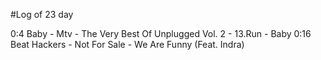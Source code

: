 #Log of 23 day

0:4 Baby - Mtv - The Very Best Of Unplugged Vol. 2 - 13.Run - Baby
0:16 Beat Hackers - Not For Sale - We Are Funny (Feat. Indra)
